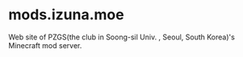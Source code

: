# mods.izuna.moe
Web site of PZGS(the club in Soong-sil Univ. , Seoul, South Korea)'s Minecraft mod server.
